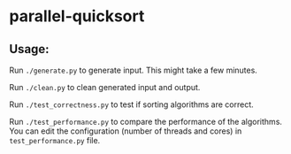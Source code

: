 # parallel-quicksort

## Usage:

Run `./generate.py` to generate input. This might take a few minutes.

Run `./clean.py` to clean generated input and output.

Run `./test_correctness.py` to test if sorting algorithms are correct.

Run `./test_performance.py` to compare the performance of the algorithms.
You can edit the configuration (number of threads and cores) in `test_performance.py` file.